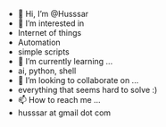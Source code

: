 - 👋 Hi, I’m @Husssar
- 👀 I’m interested in 
- Internet of things
- Automation
- simple scripts
- 🌱 I’m currently learning ...
- ai, python, shell
- 💞️ I’m looking to collaborate on ...
- everything that seems hard to solve :)
- 📫 How to reach me ...
- husssar at gmail dot com

<!---
Husssar/Husssar is a ✨ special ✨ repository because its `README.md` (this file) appears on your GitHub profile.
You can click the Preview link to take a look at your changes.
--->

